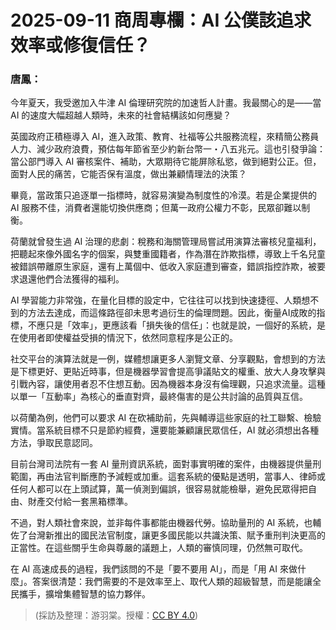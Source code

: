 # 2025-09-11 商周專欄：AI 公僕該追求效率或修復信任？

### 唐鳳：

今年夏天，我受邀加入牛津 AI 倫理研究院的加速哲人計畫。我最關心的是——當 AI 的速度大幅超越人類時，未來的社會結構該如何應變？

英國政府正積極導入 AI，進入政策、教育、社福等公共服務流程，來精簡公務員人力、減少政府浪費，預估每年節省至少約新台幣一・八五兆元。這也引發爭論：當公部門導入 AI 審核案件、補助，大眾期待它能屏除私慾，做到絕對公正。但，面對人民的痛苦，它能否保有溫度，做出兼顧情理法的決策？

畢竟，當政策只追逐單一指標時，就容易演變為制度性的冷漠。若是企業提供的 AI 服務不佳，消費者還能切換供應商；但萬一政府公權力不彰，民眾卻難以制衡。

荷蘭就曾發生過 AI 治理的悲劇：稅務和海關管理局嘗試用演算法審核兒童福利，把聽起來像外國名字的個案，與雙重國籍者，作為潛在詐欺指標，導致上千名兒童被錯誤帶離原生家庭，還有上萬個中、低收入家庭遭到審查，錯誤指控詐欺，被要求退還他們合法獲得的福利。

AI 學習能力非常強，在量化目標的設定中，它往往可以找到快速捷徑、人類想不到的方法去達成，而這條路徑卻未思考過衍生的倫理問題。因此，衡量AI成敗的指標，不應只是「效率」，更應該看「損失後的信任」：也就是說，一個好的系統，是在使用者即使權益受損的情況下，依然同意程序是公正的。

社交平台的演算法就是一例，媒體想讓更多人瀏覽文章、分享觀點，會想到的方法是下標更好、更貼近時事，但是機器學習會提高爭議貼文的權重、放大人身攻擊與引戰內容，讓使用者忍不住想互動。因為機器本身沒有倫理觀，只追求流量。這種以單一「互動率」為核心的垂直對齊，最終傷害的是公共討論的品質與互信。

以荷蘭為例，他們可以要求 AI 在砍補助前，先與輔導這些家庭的社工聯繫、檢驗實情。當系統目標不只是節約經費，還要能兼顧讓民眾信任，AI 就必須想出各種方法，爭取民意認同。

目前台灣司法院有一套 AI 量刑資訊系統，面對事實明確的案件，由機器提供量刑範圍，再由法官判斷應酌予減輕或加重。這套系統的優點是透明，當事人、律師或任何人都可以在上頭試算，萬一偵測到偏誤，很容易就能檢舉，避免民眾得把自由、財產交付給一套黑箱標準。

不過，對人類社會來說，並非每件事都能由機器代勞。協助量刑的 AI 系統，也輔佐了台灣新推出的國民法官制度，讓更多國民能以共識決策、賦予重刑判決更高的正當性。在這些關乎生命與尊嚴的議題上，人類的審慎同理，仍然無可取代。

在 AI 高速成長的過程，我們該問的不是「要不要用 AI」，而是「用 AI 來做什麼」。答案很清楚：我們需要的不是效率至上、取代人類的超級智慧，而是能讓全民攜手，擴增集體智慧的協力夥伴。

> (採訪及整理：游羽棠。授權：<a href="https://creativecommons.org/licenses/by/4.0/deed.zh-hant">CC BY 4.0</a>)
